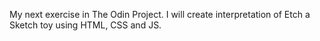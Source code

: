My next exercise in The Odin Project. I will create interpretation of Etch a Sketch toy using HTML, CSS and JS.
